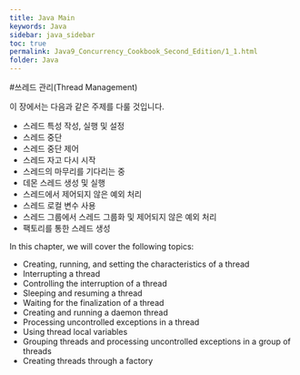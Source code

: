 ```yaml
---
title: Java Main
keywords: Java
sidebar: java_sidebar
toc: true
permalink: Java9_Concurrency_Cookbook_Second_Edition/1_1.html
folder: Java
---
```


#쓰레드 관리(Thread Management)

이 장에서는 다음과 같은 주제를 다룰 것입니다.

* 스레드 특성 작성, 실행 및 설정
* 스레드 중단
* 스레드 중단 제어
* 스레드 자고 다시 시작
* 스레드의 마무리를 기다리는 중
* 데몬 스레드 생성 및 실행
* 스레드에서 제어되지 않은 예외 처리
* 스레드 로컬 변수 사용
* 스레드 그룹에서 스레드 그룹화 및 제어되지 않은 예외 처리
* 팩토리를 통한 스레드 생성

In this chapter, we will cover the following topics:

* Creating, running, and setting the characteristics of a thread
* Interrupting a thread
* Controlling the interruption of a thread
* Sleeping and resuming a thread
* Waiting for the finalization of a thread
* Creating and running a daemon thread
* Processing uncontrolled exceptions in a thread
* Using thread local variables
* Grouping threads and processing uncontrolled exceptions in a group of threads
* Creating threads through a factory